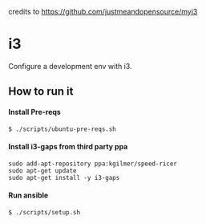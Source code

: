 credits to https://github.com/justmeandopensource/myi3

# i3
Configure a development env with i3.

## How to run it
#### Install Pre-reqs
```
$ ./scripts/ubuntu-pre-reqs.sh
```
#### Install i3-gaps from third party ppa
```
sudo add-apt-repository ppa:kgilmer/speed-ricer
sudo apt-get update
sudo apt-get install -y i3-gaps
```
#### Run ansible
```
$ ./scripts/setup.sh
```
